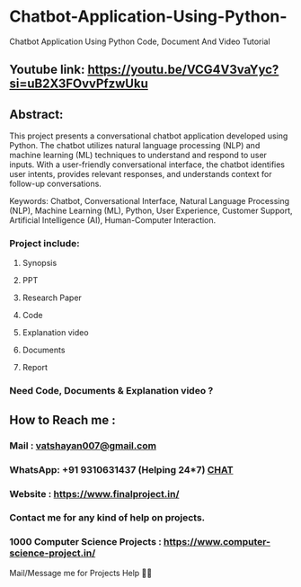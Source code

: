 # Chatbot-Application-Using-Python-
Chatbot Application Using Python Code, Document And Video Tutorial

## Youtube link: https://youtu.be/VCG4V3vaYyc?si=uB2X3FOvvPfzwUku

## Abstract:
This project presents a conversational chatbot application developed using Python. The chatbot utilizes natural language processing (NLP) and machine learning (ML) techniques to understand and respond to user inputs. With a user-friendly conversational interface, the chatbot identifies user intents, provides relevant responses, and understands context for follow-up conversations.

Keywords:
Chatbot, Conversational Interface, Natural Language Processing (NLP), Machine Learning (ML), Python, User Experience, Customer Support, Artificial Intelligence (AI), Human-Computer Interaction.

### Project include: 

1. Synopsis

2. PPT

3. Research Paper


4. Code

5. Explanation video

6. Documents

7. Report


### Need Code, Documents & Explanation video ? 

## How to Reach me :

### Mail : vatshayan007@gmail.com 

### WhatsApp: +91 9310631437 (Helping 24*7) **[CHAT](https://wa.me/message/CHWN2AHCPMAZK1)** 

### Website : https://www.finalproject.in/

### Contact me for any kind of help on projects.
### 1000 Computer Science Projects : https://www.computer-science-project.in/


Mail/Message me for Projects Help 🙏🏻
